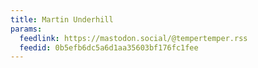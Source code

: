 ```yaml
---
title: Martin Underhill
params:
  feedlink: https://mastodon.social/@tempertemper.rss
  feedid: 0b5efb6dc5a6d1aa35603bf176fc1fee
---
```

